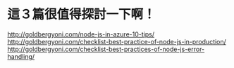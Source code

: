 
# 這３篇很值得探討一下啊！

http://goldbergyoni.com/node-js-in-azure-10-tips/
http://goldbergyoni.com/checklist-best-practice-of-node-js-in-production/
http://goldbergyoni.com/checklist-best-practices-of-node-js-error-handling/
